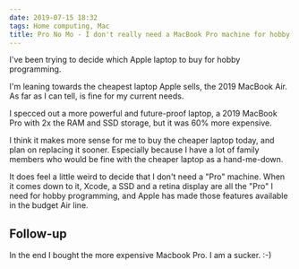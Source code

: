 ```yaml
---
date: 2019-07-15 18:32
tags: Home computing, Mac
title: Pro No Mo - I don't really need a MacBook Pro machine for hobby programming.
---
```


I've been trying to decide which Apple laptop to buy for hobby programming.

I'm leaning towards the cheapest laptop Apple sells, the 2019 MacBook Air. As
far as I can tell, is fine for my current needs.

I specced out a more powerful and future-proof laptop, a 2019 MacBook Pro with
2x the RAM and SSD storage, but it was 60% more expensive.

I think it makes more sense for me to buy the cheaper laptop today, and plan
on replacing it sooner. Especially because I have a lot of family members who
would be fine with the cheaper laptop as a hand-me-down.

It does feel a little weird to decide that I don't need a "Pro" machine. When
it comes down to it, Xcode, a SSD and a retina display are all the "Pro" I
need for hobby programming, and Apple has made those features available in the
budget Air line.

## Follow-up

In the end I bought the more expensive Macbook Pro. I am a sucker. :-)
